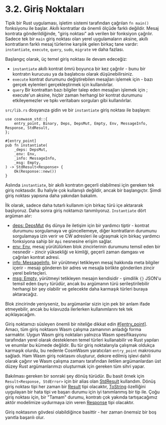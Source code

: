 # 3.2. Giriş Noktaları

Tipik bir Rust uygulaması, işletim sistemi tarafından çağrılan `fn main()` fonksiyonu ile başlar. Akıllı kontratlar da önemli ölçüde farklı değildir. Mesaj kontrata gönderildiğinde, "giriş noktası" adı verilen bir fonksiyon çağrılır. Sadece tek bir `main` giriş noktası olan yerel uygulamaların aksine, akıllı kontratların farklı mesaj türlerine karşılık gelen birkaç tane vardır: `instantiate`, `execute`, `query`, `sudo`, `migrate` ve daha fazlası.

Başlangıç olarak, üç temel giriş noktası ile devam edeceğiz:

* `instantiate` akıllı kontrat ömrü boyunca bir kez çağrılır - bunu bir kontratın kurucusu ya da başlatıcısı olarak düşünebilirsiniz.
* `execute` kontrat durumunu değiştirebilen mesajları işlemek için  - bazı gerçek eylemleri gerçekleştirmek için kullanılırlar.
* `query` Bir kontrattan bazı bilgiler talep eden mesajları işlemek için ; execute'un aksine, hiçbir zaman herhangi bir kontrat durumunu etkileyemezler ve tıpkı veritabanı sorguları gibi kullanılırlar.

`src/lib.rs` dosyanıza gidin ve bir `instantiate` giriş noktası ile başlayın:

```
use cosmwasm_std::{
    entry_point, Binary, Deps, DepsMut, Empty, Env, MessageInfo, Response, StdResult,
};

#[entry_point]
pub fn instantiate(
    _deps: DepsMut,
    _env: Env,
    _info: MessageInfo,
    _msg: Empty,
) -> StdResult<Response> {
    Ok(Response::new())
}
```

Aslında `instantiate`, bir akıllı kontratın geçerli olabilmesi için gereken tek giriş noktasıdır. Bu haliyle çok kullanışlı değildir, ancak bir başlangıçtır. Şimdi giriş noktası yapısına daha yakından bakalım.

İlk olarak, sadece daha tutarlı kullanım için birkaç türü içe aktararak başlıyoruz. Daha sonra giriş noktamızı tanımlıyoruz. `Instantiate` dört argüman alır:

* [deps: DepsMut](https://docs.rs/cosmwasm-std/1.0.0/cosmwasm\_std/struct.DepsMut.html) dış dünya ile iletişim için bir yardımcı tiptir - kontrat durumunu sorgulamaya ve güncellemeye, diğer kontratların durumunu sorgulamaya izin verir ve CW adresleri ile uğraşmak için birkaç yardımcı fonksiyona sahip bir `Api` nesnesine erişim sağlar.
* [env: Env](https://docs.rs/cosmwasm-std/1.0.0/cosmwasm\_std/struct.Env.html), mesaj yürütülürken blok zincirlerinin durumunu temsil eden bir nesnedir - zincir yüksekliği ve kimliği, geçerli zaman damgası ve çağrılan kontrat adresi.
* [info: MessageInfo](https://docs.rs/cosmwasm-std/1.0.0/cosmwasm\_std/struct.MessageInfo.html), bir yürütmeyi tetikleyen mesaj hakkında meta bilgiler içerir - mesajı gönderen bir adres ve mesajla birlikte gönderilen zincir yerel belirteçleri.
* [msg: Empty](https://docs.rs/cosmwasm-std/1.0.0/cosmwasm\_std/struct.Empty.html), yürütmeyi tetikleyen mesajın kendisidir - şimdilik `{}` JSON'u temsil eden `Empty` türüdür, ancak bu argümanın türü serileştirilebilir herhangi bir şey olabilir ve gelecekte daha karmaşık türleri buraya aktaracağız.

Blok zincirinde yeniyseniz, bu argümanlar sizin için pek bir anlam ifade etmeyebilir, ancak bu kılavuzda ilerlerken kullanımlarını tek tek açıklayacağım.

Giriş noktamızı süsleyen önemli bir niteliğe dikkat edin [#\[entry\_point\]](https://docs.rs/cosmwasm-std/1.0.0/cosmwasm\_std/attr.entry\_point.html). Amacı, tüm giriş noktasını Wasm çalışma zamanının anladığı forma sarmaktır. Uygun Wasm giriş noktaları yalnızca Wasm spesifikasyonu tarafından yerel olarak desteklenen temel türleri kullanabilir ve Rust yapıları ve enumlar bu kümede değildir. Bu tür giriş noktalarıyla çalışmak oldukça karmaşık olurdu, bu nedenle CosmWasm yaratıcıları `entry_point` makrosunu sağladı. Ham Wasm giriş noktasını oluşturur, dekore edilmiş işlevi dahili olarak çağırır ve Wasm çalışma zamanı tarafından iletilen argümanlardan üst düzey Rust argümanlarımızı oluşturmak için gereken tüm sihri yapar.

Bakılması gereken bir sonraki şey dönüş türüdür. Bu basit örnek için `Result<Response, StdError>` için bir alias olan [StdResult](https://docs.rs/cosmwasm-std/1.0.0/cosmwasm\_std/type.StdResult.html) kullandım. Dönüş giriş noktası tipi her zaman bir [Result](https://doc.rust-lang.org/std/result/enum.Result.html) tipi olacaktır, [ToString](https://doc.rust-lang.org/std/string/trait.ToString.html) özelliğini uygulayan bir hata tipi ve başarı durumu için iyi tanımlanmış bir tip ile. Çoğu giriş noktası için, bir "Tamam" durumu, kontratı çok yakında tartışacağımız aktör modelimize uydurmaya izin veren [Response](https://docs.rs/cosmwasm-std/1.0.0/cosmwasm\_std/struct.Response.html) tipi olacaktır.

Giriş noktasının gövdesi olabildiğince basittir - her zaman önemsiz bir boş yanıtla başarılı olur.

